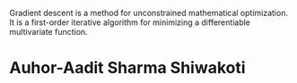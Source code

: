 <p>Gradient descent is a method for unconstrained mathematical optimization. It is a first-order iterative algorithm for minimizing a differentiable multivariate function.</p>

<h1>Auhor-Aadit Sharma Shiwakoti</h1>
